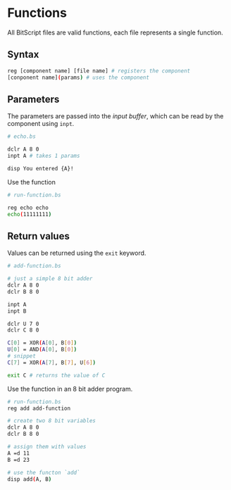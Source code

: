 # Functions

All BitScript files are valid functions, each file represents a single function.

## Syntax

```sh
reg [component name] [file name] # registers the component
[conponent name](params) # uses the component
```

## Parameters

The parameters are passed into the *input buffer*, which can be read by the component using `inpt`.

```sh
# echo.bs

dclr A 8 0
inpt A # takes 1 params

disp You entered {A}!
```

Use the function

```sh
# run-function.bs

reg echo echo
echo(11111111)
```

## Return values

Values can be returned using the `exit` keyword.

```sh
# add-function.bs

# just a simple 8 bit adder
dclr A 8 0
dclr B 8 0

inpt A
inpt B

dclr U 7 0
dclr C 8 0

C[0] = XOR(A[0], B[0])
U[0] = AND(A[0], B[0])
# snippet
C[7] = XOR(A[7], B[7], U[6])

exit C # returns the value of C
```

Use the function in an 8 bit adder program.

```sh
# run-function.bs
reg add add-function

# create two 8 bit variables
dclr A 8 0
dclr B 8 0

# assign them with values
A =d 11
B =d 23

# use the functon `add`
disp add(A, B)
```
